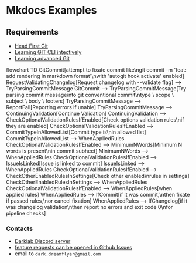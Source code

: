 # Mkdocs Examples

## Requirements

- [Head First Git](https://www.amazon.com/Head-First-Git-Learners-Understanding/dp/1492092517)
- [Learning GIT CLI intectively](https://learngitbranching.js.org/)
- [Learning advanced Git](https://git-scm.com/book/en/v2)

<!DOCTYPE html>

<html lang="en">
<head>
  <meta charset="utf-8">
</head>
<body>
  <div class="mermaid">
flowchart TD
  GitCommit[attempt to fixate commit like\ngit commit -m 'feat: add rendering in markdown format'\nwith 'autogit hook activate' enabled]
  RequestValidatingChangelog[Request changelog with --validate flag] --> TryParsingCommitMessage
  GitCommit --> TryParsingCommitMessage[Try parsing commit message\nto git conventional commit\ntype \ scope \ subject \ body \ footers]
  TryParsingCommitMessage --> ReportFail[Reporting errors if unable]
  TryParsingCommitMessage --> ContinuingValidation[Continue Validation]
  ContinuingValidation --> CheckOptionalValidationRulesIfEnabled[Check options validation rules\nif they are enabled]
  CheckOptionalValidationRulesIfEnabled --> CommitTypeInAllowedList[Commit type is\nin allowed list]
  CommitTypeInAllowedList --> WhenAppliedRules
  CheckOptionalValidationRulesIfEnabled --> MinimumNWords[Minimum N words is present\nin commit subhect]
  MinimumNWords --> WhenAppliedRules
  CheckOptionalValidationRulesIfEnabled --> IssueIsLinked[Issue is linked to commit]
  IssueIsLinked --> WhenAppliedRules
  CheckOptionalValidationRulesIfEnabled --> CheckOtherEnabledRulesInSettings[Check other enabled\nrules in settings]
  CheckOtherEnabledRulesInSettings --> WhenAppliedRules
  CheckOptionalValidationRulesIfEnabled --> WhenAppliedRules[when applied rules]
  WhenAppliedRules --> IfCommit[if it was commit,\nthen fixate if passed rules,\nor cancel fixation]
  WhenAppliedRules --> IfChangelog[if it was changelog validation\nthen report no errors and exit code 0\nfor pipeline checks]
  </div>
 <script src="mermaid.min.js"></script>
 <script src="/mermaid.min.js"></script>
 <script>mermaid.initialize({startOnLoad:true});
</script>
</body>
</html>

### Contacts

- [Darklab Discord server](https://discord.gg/aukHmTK82J)
- [feature requests can be opened in Github Issues](https://github.com/darklab8/darklab_fldarkbot/issues)
- email to `dark.dreamflyer@gmail.com`
